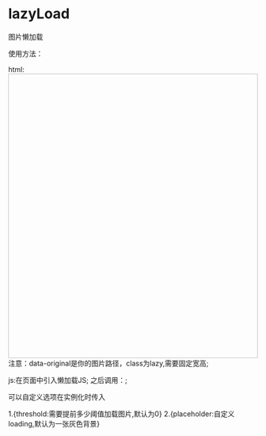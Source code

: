 # lazyLoad
图片懒加载

使用方法：

html:<img class="lazy" data-original="img/bmw_m1_hood.jpg" width="765" height="574">注意：data-original是你的图片路径，class为lazy,需要固定宽高;

js:在页面中引入<script type="text/javascript" src="lazyload.js"></script>懒加载JS;
   之后调用：<script>new lazyLoad({/*可以传入一个对象覆盖默认选项，选项见下方*/})</script>;
   
   可以自定义选项在实例化时传入
   
   1.{threshold:需要提前多少阈值加载图片,默认为0}
   2.{placeholder:自定义loading,默认为一张灰色背景}
   
